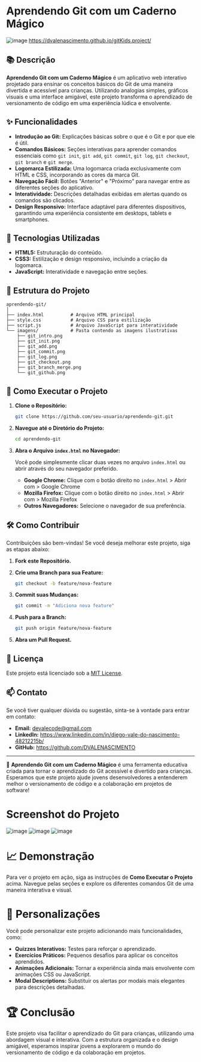 # Aprendendo Git com um Caderno Mágico

![image](https://github.com/user-attachments/assets/2c3e9e43-6a25-4daa-90d5-ef5b243ae8dc)
https://dvalenascimento.github.io/gitKids.project/

## 📚 Descrição

**Aprendendo Git com um Caderno Mágico** é um aplicativo web interativo projetado para ensinar os conceitos básicos do Git de uma maneira divertida e acessível para crianças. Utilizando analogias simples, gráficos visuais e uma interface amigável, este projeto transforma o aprendizado de versionamento de código em uma experiência lúdica e envolvente.

## ✨ Funcionalidades

- **Introdução ao Git:** Explicações básicas sobre o que é o Git e por que ele é útil.
- **Comandos Básicos:** Seções interativas para aprender comandos essenciais como `git init`, `git add`, `git commit`, `git log`, `git checkout`, `git branch` e `git merge`.
- **Logomarca Estilizada:** Uma logomarca criada exclusivamente com HTML e CSS, incorporando as cores da marca Git.
- **Navegação Fácil:** Botões "Anterior" e "Próximo" para navegar entre as diferentes seções do aplicativo.
- **Interatividade:** Descrições detalhadas exibidas em alertas quando os comandos são clicados.
- **Design Responsivo:** Interface adaptável para diferentes dispositivos, garantindo uma experiência consistente em desktops, tablets e smartphones.

## 🎨 Tecnologias Utilizadas

- **HTML5:** Estruturação do conteúdo.
- **CSS3:** Estilização e design responsivo, incluindo a criação da logomarca.
- **JavaScript:** Interatividade e navegação entre seções.

## 📁 Estrutura do Projeto

```
aprendendo-git/
│
├── index.html          # Arquivo HTML principal
├── style.css           # Arquivo CSS para estilização
├── script.js           # Arquivo JavaScript para interatividade
└── imagens/            # Pasta contendo as imagens ilustrativas
    ├── git_intro.png
    ├── git_init.png
    ├── git_add.png
    ├── git_commit.png
    ├── git_log.png
    ├── git_checkout.png
    ├── git_branch_merge.png
    └── git_github.png
```

## 🚀 Como Executar o Projeto

1. **Clone o Repositório:**

   ```bash
   git clone https://github.com/seu-usuario/aprendendo-git.git
   ```

2. **Navegue até o Diretório do Projeto:**

   ```bash
   cd aprendendo-git
   ```

3. **Abra o Arquivo `index.html` no Navegador:**

   Você pode simplesmente clicar duas vezes no arquivo `index.html` ou abrir através do seu navegador preferido.

   - **Google Chrome:** Clique com o botão direito no `index.html` > Abrir com > Google Chrome
   - **Mozilla Firefox:** Clique com o botão direito no `index.html` > Abrir com > Mozilla Firefox
   - **Outros Navegadores:** Selecione o navegador de sua preferência.

## 🛠️ Como Contribuir

Contribuições são bem-vindas! Se você deseja melhorar este projeto, siga as etapas abaixo:

1. **Fork este Repositório.**
2. **Crie uma Branch para sua Feature:**

   ```bash
   git checkout -b feature/nova-feature
   ```

3. **Commit suas Mudanças:**

   ```bash
   git commit -m "Adiciona nova feature"
   ```

4. **Push para a Branch:**

   ```bash
   git push origin feature/nova-feature
   ```

5. **Abra um Pull Request.**

## 📄 Licença

Este projeto está licenciado sob a [MIT License](LICENSE).

## 📫 Contato

Se você tiver qualquer dúvida ou sugestão, sinta-se à vontade para entrar em contato:

- **Email:** devalecode@gmail.com
- **LinkedIn:** https://www.linkedin.com/in/diego-vale-do-nascimento-48212215b/
- **GitHub:** https://github.com/DVALENASCIMENTO

---

🌟 **Aprendendo Git com um Caderno Mágico** é uma ferramenta educativa criada para tornar o aprendizado do Git acessível e divertido para crianças. Esperamos que este projeto ajude jovens desenvolvedores a entenderem melhor o versionamento de código e a colaboração em projetos de software!

# Screenshot do Projeto

![image](https://github.com/user-attachments/assets/cd909950-77c6-4021-8723-94f179a5c426)
![image](https://github.com/user-attachments/assets/97e87ecd-a975-4bd0-ad19-c98d156ef626)
![image](https://github.com/user-attachments/assets/b97b09ce-7dbf-4a28-972d-2c58b18ec7c3)




# 📈 Demonstração

Para ver o projeto em ação, siga as instruções de **Como Executar o Projeto** acima. Navegue pelas seções e explore os diferentes comandos Git de uma maneira interativa e visual.

# 🔧 Personalizações

Você pode personalizar este projeto adicionando mais funcionalidades, como:

- **Quizzes Interativos:** Testes para reforçar o aprendizado.
- **Exercícios Práticos:** Pequenos desafios para aplicar os conceitos aprendidos.
- **Animações Adicionais:** Tornar a experiência ainda mais envolvente com animações CSS ou JavaScript.
- **Modal Descriptions:** Substituir os alertas por modais mais elegantes para descrições detalhadas.

# 🏆 Conclusão

Este projeto visa facilitar o aprendizado do Git para crianças, utilizando uma abordagem visual e interativa. Com a estrutura organizada e o design amigável, esperamos inspirar jovens a explorarem o mundo do versionamento de código e da colaboração em projetos.
